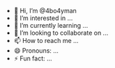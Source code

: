 - 👋 Hi, I’m @4bo4yman
- 👀 I’m interested in ...
- 🌱 I’m currently learning ...
- 💞️ I’m looking to collaborate on ...
- 📫 How to reach me ...
- 😄 Pronouns: ...
- ⚡ Fun fact: ...

<!---
4bo4yman/4bo4yman is a ✨ special ✨ repository because its `README.md` (this file) appears on your GitHub profile.
You can click the Preview link to take a look at your changes.
--->
